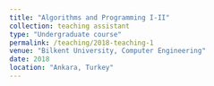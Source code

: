 ```yaml
---
title: "Algorithms and Programming I-II"
collection: teaching assistant
type: "Undergraduate course"
permalink: /teaching/2018-teaching-1
venue: "Bilkent University, Computer Engineering"
date: 2018
location: "Ankara, Turkey"
---
```


<!-- This is a description of a teaching experience. You can use markdown like any other post.

Heading 1
======

Heading 2
======

Heading 3
====== -->